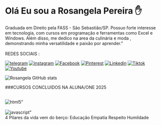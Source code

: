 # Olá Eu sou  a Rosangela Pereira ✋
Graduada em Direito pela FASS - São Sebastião/SP.
Possuo forte interesse em tecnologia, com cursos em programação e ferramentas como Excel e Windows. Além disso, me dedico na area da culinária e moda , demonstrando minha versatilidade e paixão por aprender."
<br>
<br>
REDES SOCIAIS : 

[![telegram](https://img.shields.io/badge/Telegram-2CA5E0?style=for-the-badge&logo=telegram&logoColor=white)](httpps://telegram.com/sujeitoprogramador)
[![instagram](https://img.shields.io/badge/Instagram-E4405F?style=for-the-badge&logo=instagram&logoColor=white)](httpps://instagram.com/sujeitoprogramador)
[![Facebook](https://img.shields.io/badge/Facebook-1877F2?style=for-the-badge&logo=facebook&logoColor=white)](https://www.facebook.com/branca.pereira.5059/)
[![Pinterest](https://img.shields.io/badge/Pinterest-%23E60023.svg?&style=for-the-badge&logo=Pinterest&logoColor=white)](httpps://Pinterest.com/sujeitoprogramador)
[![Linkedin](https://img.shields.io/badge/LinkedIn-0077B5?style=for-the-badge&logo=linkedin&logoColor=white)](httpps://Linkedin.com/sujeitoprogramador)
[![Tiktok](https://img.shields.io/badge/TikTok-000000?style=for-the-badge&logo=tiktok&logoColor=wh)](httpps://TikTok.com/sujeitoprogramador)
[![Youtube](https://img.shields.io/badge/YouTube-FF0000?style=for-the-badge&logo=youtube&logoColor=white)](httpps://Youtube.com/sujeitoprogramador)

![Rosangela GitHub stats](https://github-readme-stats.vercel.app/api?username=Rosangela&show_icons=true&theme=onedark)

###CURSOS CONCLUIDOS NA ALUNA/ONE 2025 

<div styLe="display: inline_block"><br/>
    <img aLign="center" alt=html5" src="https://img.shields.io/badge/HTML5-E34F26?style=for-the-badge&logo=html5&logoColor=white" />
    <div styLe="display: inline_block"><br/>
    <img aLign="center" alt=javascript" src="https://img.shields.io/badge/JavaScript-F7DF1E?style=for-the-badge&logo=javascript&logoColor=black" />

<br>
4 Pilares da vida vem do berço: 
Educação
Empatia
Respeito
Humildade

